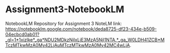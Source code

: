 # Assignment3-NotebookLM
NotebookLM Repository for Assignment 3
NoteLM link: https://notebooklm.google.com/notebook/deda8725-df23-434e-b509-04ecbcd0ab01?_gl=1*1xizlke*_ga*NDU2MDkzNjIxLjE3MzA5NjI1NTA.*_ga_W0LDH41ZCB*MTczMTkwMzA0My42LjAuMTczMTkwMzA0My42MC4wLjA.

